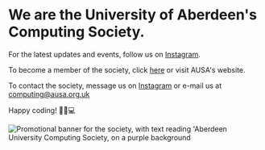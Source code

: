# We are the University of Aberdeen's Computing Society.
For the latest updates and events, follow us on [Instagram](https://instagram.com/abdncs).

To become a member of the society, click [here](https://join.aucs.org.uk) or visit AUSA's website.

To contact the society, message us on [Instagram](https://instagram.com/abdncs) or e-mail us at [computing@ausa.org.uk](mailto:computing@ausa.org.uk)

Happy coding! 🧑‍🔬💻

![Promotional banner for the society, with text reading 'Aberdeen University Computing Society, on a purple background](https://i.imgur.com/l1yW2Be.png)
